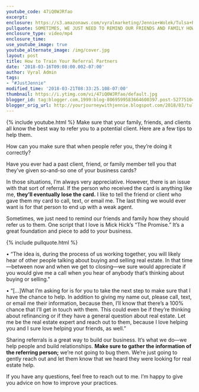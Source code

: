 ```yaml
---
youtube_code: 47iQ0WJRfao
excerpt:
enclosure: https://s3.amazonaws.com/vyralmarketing/Jennie+Wolek/Tulsa+Real+Estate+Agent-+Teaching+Others+How+to+Refer+Your+Business.mp4
pullquote: SOMETIMES, WE JUST NEED TO REMIND OUR FRIENDS AND FAMILY HOW THEY SHOULD REFER US TO THEM.
enclosure_type: video/mp4
enclosure_time:
use_youtube_image: true
youtube_alternate_image: /img/cover.jpg
layout: post
title: How to Train Your Referral Partners
date: '2018-03-16T09:08:00.002-07:00'
author: Vyral Admin
tags:
- "#JustJennie"
modified_time: '2018-03-21T08:33:25.108-07:00'
thumbnail: https://i.ytimg.com/vi/47iQ0WJRfao/default.jpg
blogger_id: tag:blogger.com,1999:blog-8069599583664600397.post-52775104691777999
blogger_orig_url: http://yourjourneywithjennie.blogspot.com/2018/03/tulsa-real-estate-agent-teaching-others-how-to-refer-your-business.html
---
```

{% include youtube.html %}
Make sure that your family, friends, and clients all know the best way to refer you to a potential client. Here are a few tips to help them.

How can you make sure that when people refer you, they’re doing it correctly?

Have you ever had a past client, friend, or family member tell you that they’ve given so-and-so one of your business cards?

In those situations, I’m always very appreciative. However, there is an issue with that sort of referral. If the person who received the card is anything like me, **they’ll eventually lose the card.** I like to tell the friend or client who gave them my card to call, text, or email me. The last thing we would ever want is for that person to end up with a weak agent.

Sometimes, we just need to remind our friends and family how they should refer us to them. One script that I love is Mick Hick’s “The Promise.” It’s a great foundation and piece to add to your business.

{% include pullquote.html %}

• “The idea is, during the process of us working together, you will likely hear of other people talking about buying and selling real estate. In that time—between now and when we get to closing—we sure would appreciate if you would give me a call when you hear of anybody that’s thinking about buying or selling."

• “[...]What I’m asking for is for you to take the next step to make sure that I have the chance to help. In addition to giving my name out, please call, text, or email me their information, because then, I’ll know that there’s a 100% chance that I’ll get in touch with them. This could even be if they’re thinking about refinancing or if they have a general question about real estate. Let me be the real estate expert and reach out to them, because I love helping you and I sure love helping your friends, as well.”

Sharing referrals is a great way to build our business. It’s what we do—we help people and build relationships. **Make sure to gather the information of the referring person;** we’re not going to bug them. We’re just going to gently reach out and let them know that we heard they were looking for real estate help.

If you have any questions, feel free to reach out to me. I’m happy to give you advice on how to improve your practices.
